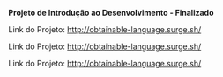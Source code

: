 **Projeto de Introdução ao Desenvolvimento - Finalizado**

Link do Projeto: http://obtainable-language.surge.sh/

Link do Projeto: http://obtainable-language.surge.sh/

Link do Projeto: http://obtainable-language.surge.sh/
